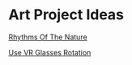 
# Art Project Ideas

[Rhythms Of The Nature](RhythmsOfNature.md)

[Use VR Glasses Rotation](VRGlassesRotation.md)